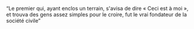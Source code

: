 “Le premier qui, ayant enclos un terrain, s'avisa de dire « Ceci est à moi », et trouva des gens assez simples pour le croire, fut le vrai fondateur de la société civile”
